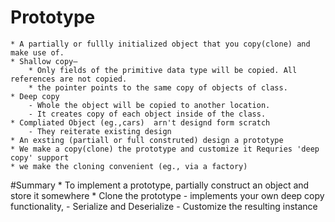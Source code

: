 # Prototype
    * A partially or fullly initialized object that you copy(clone) and make use of.
    * Shallow copy—
        * Only fields of the primitive data type will be copied. All references are not copied.
        * the pointer points to the same copy of objects of class.
    * Deep copy
        - Whole the object will be copied to another location.
        - It creates copy of each object inside of the class.
    * Compliated Object (eg.,cars)  arn't designd form scratch
        - They reiterate existing design
    * An exsting (partiall or full construted) design a prototype
    * We make a copy(clone) the prototype and customize it Requries 'deep copy' support
    * we make the cloning convenient (eg., via a factory)

#Summary
    * To implement a prototype, partially construct an object and store it somewhere
    * Clone the prototype
        - implements your own deep copy functionality, 
        - Serialize and Deserialize
        - Customize the resulting instance


